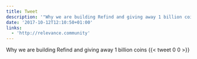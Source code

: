 ```yaml
---
title: Tweet
description: '"Why we are building Refind and giving away 1 billion coins "'
date: '2017-10-12T12:10:50+01:00'
links:
  - 'http://relevance.community'
---
```

Why we are building Refind and giving away 1 billion coins 
      {{< tweet 0 0 >}}
    
